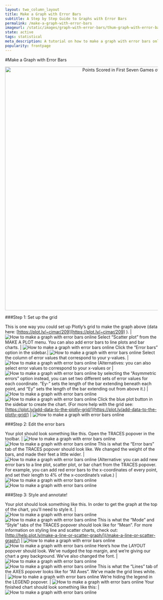 ```yaml
---
layout: two_column_layout
title: Make a Graph with Error Bars
subtitle: A Step by Step Guide to Graphs with Error Bars
permalink: /make-a-graph-with-error-bars
imageurl: /static/images/graph-with-error-bars/thum-graph-with-error-bars.png
state: active
tags: statistical
meta_description: A tutorial on how to make a graph with error bars online. Plotly is the easiest and fastest way to make and share graphs online.
popularity: frontpage
---
```


#Make a Graph with Error Bars

<div>
    <a href="https://plot.ly/~Dreamshot/1151/" target="_blank" title="Points Scored in First Seven Games of Season" style="display: block; text-align: center;"><img src="https://plot.ly/~Dreamshot/1151.png" alt="Points Scored in First Seven Games of Season" style="max-width: 100%;width: 800px;"  width="800" onerror="this.onerror=null;this.src='https://plot.ly/404.png';" /></a>
    <script data-plotly="Dreamshot:1151" src="https://plot.ly/embed.js" async></script>
</div>


###Step 1: Set up the grid

This is one way you could set up Plotly’s grid to make the graph above (data here: [https://plot.ly/~cimar/209](https://plot.ly/~cimar/209) ). | ![How to make a graph with error bars online](/static/images/graph-with-error-bars/bit1.png)
Select “Scatter plot” from the MAKE A PLOT menu. You can also add error bars to line plots and bar charts. | ![How to make a graph with error bars online](/static/images/graph-with-error-bars/bit2.png)
Click the “Error bars” option in the sidebar.| ![How to make a graph with error bars online](/static/images/graph-with-error-bars/image15.png)
Select the column of error values that correspond to your y-values. | ![How to make a graph with error bars online](/static/images/graph-with-error-bars/image20.png)
(Alternatives: you can also select error values to correspond to your x-values or | ![How to make a graph with error bars online](/static/images/graph-with-error-bars/image13.png)
by selecting the “Asymmetric errors” option instead, you can set two different sets of error values for each coordinate. “Ey-” sets the length of the bar extending beneath each point, and “Ey” sets the length of the bar extending out from above it.) | ![How to make a graph with error bars online](/static/images/graph-with-error-bars/image23.png) ![How to make a graph with error bars online](/static/images/graph-with-error-bars/image07.png)
Click the blue plot button in the sidebar to create the chart.  (For more help with the grid see: [https://plot.ly/add-data-to-the-plotly-grid/](https://plot.ly/add-data-to-the-plotly-grid/) | ![How to make a graph with error bars online](/static/images/graph-with-error-bars/image18.png)

###Step 2: Edit the error bars


Your plot should look something like this. Open the TRACES popover in the toolbar. | ![How to make a graph with error bars online](/static/images/graph-with-error-bars/image00.png) ![How to make a graph with error bars online](/static/images/graph-with-error-bars/image12.png)
This is what the “Error bars” tab of the TRACES popover should look like. We changed the weight of the bars, and made their feet a little wider. | ![How to make a graph with error bars online](/static/images/graph-with-error-bars/image11.png)
(Alternative: you can add new error bars to a line plot, scatter plot, or bar chart from the TRACES popover. For example, you can add red error bars to the x-coordinates of every point, and set their length to 4% of the x-coordinate’s value.) | ![How to make a graph with error bars online](/static/images/graph-with-error-bars/image05.png) ![How to make a graph with error bars online](/static/images/graph-with-error-bars/image21.png)

###Step 3: Style and annotate!

Your plot should look something like this. In order to get the graph at the top of the chart, you’ll need to style it. | ![How to make a graph with error bars online](/static/images/graph-with-error-bars/image14.png) ![How to make a graph with error bars online](/static/images/graph-with-error-bars/image12.png)
This is what the “Mode” and “Style” tabs of the TRACES popover should look like for “Mean”. For more information on styling line and scatter charts, check out: [http://help.plot.ly/make-a-line-or-scatter-graph/](/make-a-line-or-scatter-graph/) | ![How to make a graph with error bars online](/static/images/graph-with-error-bars/image17.png) ![How to make a graph with error bars online](/static/images/graph-with-error-bars/image08.png)
Here’s how the LAYOUT popover should look. We’ve nudged the top margin, and we’re giving our chart a grey background. We’ve also changed the font. | ![How to make a graph with error bars online](/static/images/graph-with-error-bars/image02.png) ![How to make a graph with error bars online](/static/images/graph-with-error-bars/image03.png)
This is what the “Lines” tab of the AXES popover looks like for “All Axes”. We’ve made the grid lines white. | ![How to make a graph with error bars online](/static/images/graph-with-error-bars/image22.png)
We’re hiding the legend in the LEGEND popover. | ![How to make a graph with error bars online](/static/images/graph-with-error-bars/image06.png)
Your finished chart should look something like this: | ![How to make a graph with error bars online](/static/images/graph-with-error-bars/image01.png)


